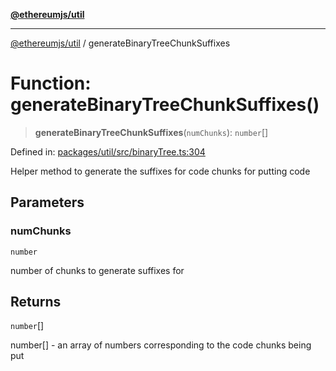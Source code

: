 [**@ethereumjs/util**](../README.md)

***

[@ethereumjs/util](../README.md) / generateBinaryTreeChunkSuffixes

# Function: generateBinaryTreeChunkSuffixes()

> **generateBinaryTreeChunkSuffixes**(`numChunks`): `number`[]

Defined in: [packages/util/src/binaryTree.ts:304](https://github.com/ethereumjs/ethereumjs-monorepo/blob/master/packages/util/src/binaryTree.ts#L304)

Helper method to generate the suffixes for code chunks for putting code

## Parameters

### numChunks

`number`

number of chunks to generate suffixes for

## Returns

`number`[]

number[] - an array of numbers corresponding to the code chunks being put
